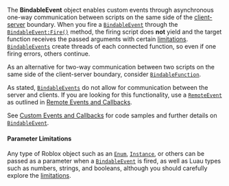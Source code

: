 The **BindableEvent** object enables custom events through asynchronous
one-way communication between scripts on the same side of the
[client-server](https://create.roblox.com/docs/projects/client-server) boundary. When you fire a
[`BindableEvent`](https://create.roblox.com/docs/reference/engine/classes/BindableEvent) through the [`BindableEvent:Fire()`](https://create.roblox.com/docs/reference/engine/classes/BindableEvent#Fire) method, the
firing script does **not** yield and the target function receives the passed
arguments with certain [limitations](https://create.roblox.com/docs/#argument-limitations).
[`BindableEvents`](https://create.roblox.com/docs/reference/engine/classes/BindableEvent) create threads of each connected
function, so even if one firing errors, others continue.

As an alternative for two-way communication between two scripts on the same
side of the client-server boundary, consider [`BindableFunction`](https://create.roblox.com/docs/reference/engine/classes/BindableFunction).

As stated, [`BindableEvents`](https://create.roblox.com/docs/reference/engine/classes/BindableEvent) do not allow for communication
between the server and clients. If you are looking for this functionality, use
a [`RemoteEvent`](https://create.roblox.com/docs/reference/engine/classes/RemoteEvent) as outlined in
[Remote Events and Callbacks](https://create.roblox.com/docs/scripting/events/remote).

See [Custom Events and Callbacks](https://create.roblox.com/docs/scripting/events/custom) for
code samples and further details on [`BindableEvent`](https://create.roblox.com/docs/reference/engine/classes/BindableEvent).
#### Parameter Limitations

Any type of Roblox object such as an [`Enum`](https://create.roblox.com/docs/reference/engine/datatypes/Enum), [`Instance`](https://create.roblox.com/docs/reference/engine/classes/Instance), or
others can be passed as a parameter when a [`BindableEvent`](https://create.roblox.com/docs/reference/engine/classes/BindableEvent) is fired, as
well as Luau types such as numbers, strings, and booleans, although you should
carefully explore the
[limitations](https://create.roblox.com/docs/scripting/events/custom#argument-limitations).